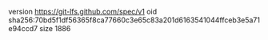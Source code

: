 version https://git-lfs.github.com/spec/v1
oid sha256:70bd5f1df56365f8ca77660c3e65c83a201d6163541044ffceb3e5a71e94ccd7
size 1886
